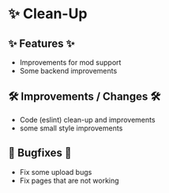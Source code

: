 # ✨ Clean-Up

## ✨ Features ✨

-   Improvements for mod support
-   Some backend improvements

## 🛠️ Improvements / Changes 🛠️

-   Code (eslint) clean-up and improvements
-   some small style improvements

## 🐛 Bugfixes 🐛

-   Fix some upload bugs
-   Fix pages that are not working
